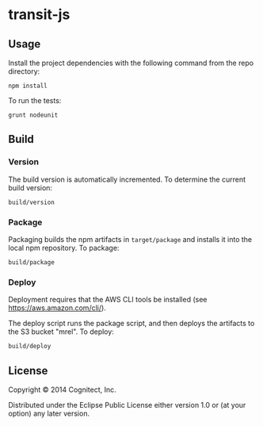 # transit-js

## Usage

Install the project dependencies with the following command from the
repo directory:

```
npm install
```

To run the tests:

```
grunt nodeunit
```

## Build

### Version

The build version is automatically incremented.  To determine the
current build version:

    build/version

### Package

Packaging builds the npm artifacts in `target/package` and installs
it into the local npm repository.  To package:

    build/package

### Deploy

Deployment requires that the AWS CLI tools be installed (see
https://aws.amazon.com/cli/).

The deploy script runs the package script, and then deploys the
artifacts to the S3 bucket "mrel".  To deploy:

    build/deploy

## License

Copyright © 2014 Cognitect, Inc.

Distributed under the Eclipse Public License either version 1.0 or (at
your option) any later version.
